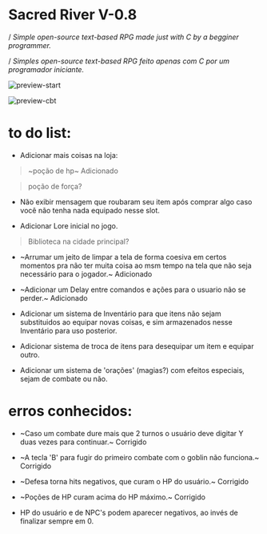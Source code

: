 # Sacred River V-0.8

/ *Simple open-source text-based RPG made just with C by a begginer programmer.*

/ *Simples open-source text-based RPG feito apenas com C por um programador iniciante.*

![preview-start](https://i.imgur.com/U0edKG2.png)

![preview-cbt](https://i.imgur.com/98QQjTs.png)

# to do list:



- Adicionar mais coisas na loja:
 > ~poção de hp~ Adicionado
 
 > poção de força?

- Não exibir mensagem que roubaram seu item após comprar algo caso você não tenha nada equipado nesse slot.

- Adicionar Lore inicial no jogo.
 > Biblioteca na cidade principal?

- ~Arrumar um jeito de limpar a tela de forma coesiva  em certos momentos pra não ter muita coisa ao msm tempo na tela que não seja necessário para o jogador.~ Adicionado


- ~Adicionar um Delay entre comandos e ações para o usuario não se perder.~ Adicionado

- Adicionar um sistema de Inventário para que itens não sejam substituidos ao equipar novas coisas, e sim armazenados nesse Inventário para uso posterior.

- Adicionar sistema de troca de itens para desequipar um item e equipar outro.

- Adicionar um sistema de 'orações' (magias?) com efeitos especiais, sejam de combate ou não.

# erros conhecidos:

- ~Caso um combate dure mais que 2 turnos o usuário deve digitar Y duas vezes para continuar.~ Corrigido
 
- ~A tecla 'B' para fugir do primeiro combate com o goblin não funciona.~ Corrigido

- ~Defesa torna hits negativos, que curam o HP do usuário.~ Corrigido


- ~Poções de HP curam acima do HP máximo.~ Corrigido

- HP do usuário e de NPC's podem aparecer negativos, ao invés de finalizar sempre em 0.
